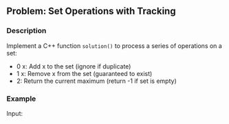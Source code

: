 ## Problem: Set Operations with Tracking

### Description
Implement a C++ function `solution()` to process a series of operations on a set:
- 0 x: Add x to the set (ignore if duplicate)
- 1 x: Remove x from the set (guaranteed to exist)
- 2: Return the current maximum (return -1 if set is empty)

### Example
Input:
